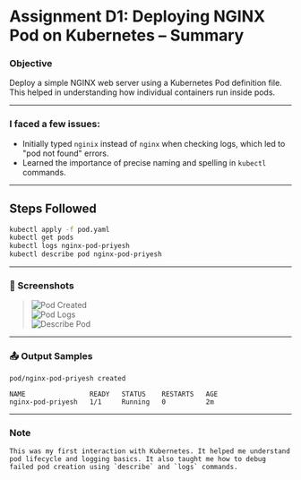 <!-- ✅ Step-by-Step Assignment (as given):
✅ Step 1: Create the Pod YAML
You've already created this:

yaml
Copy
Edit
apiVersion: v1
kind: Pod
metadata:
  name: nginx-pod
  labels:
    app: nginx
spec:
  containers:
  - name: nginx-container
    image: nginx:1.14.2
    ports:
    - containerPort: 80
✅ Saved as: pod.yaml

✅ Step 2: Apply Manifest
In your VS Code terminal:

bash
Copy
Edit
cd Kubernetes_Assignment/OfficeAssignment/D1
kubectl apply -f pod.yaml
Expected Output:

bash
Copy
Edit
pod/nginx-pod created
✅ Step 3: Inspect the Pod
Check status:

bash
Copy
Edit
kubectl get pods
Check wide details:

bash
Copy
Edit
kubectl get pods -o wide
View logs:

bash
Copy
Edit
kubectl logs nginx-pod
Describe pod (for debugging):

bash
Copy
Edit
kubectl describe pod nginx-pod -->



<!--  -->

# Assignment D1: Deploying NGINX Pod on Kubernetes – Summary

### Objective

Deploy a simple NGINX web server using a Kubernetes Pod definition file. This helped in understanding how individual containers run inside pods.

---

### I faced a few issues:

- Initially typed `nginix` instead of `nginx` when checking logs, which led to "pod not found" errors.
- Learned the importance of precise naming and spelling in `kubectl` commands.

---

## Steps Followed

```bash
kubectl apply -f pod.yaml
kubectl get pods
kubectl logs nginx-pod-priyesh
kubectl describe pod nginx-pod-priyesh
```

---

### 📸 Screenshots

> ![Pod Created](./images/d1-pod-created.png)  
> ![Pod Logs](./images/d1-pod-logs.png)  
> ![Describe Pod](./images/d1-pod-describe.png)

---

### 📤 Output Samples

```
pod/nginx-pod-priyesh created

NAME                READY   STATUS    RESTARTS   AGE
nginx-pod-priyesh   1/1     Running   0          2m
```

---

### Note

```
This was my first interaction with Kubernetes. It helped me understand pod lifecycle and logging basics. It also taught me how to debug failed pod creation using `describe` and `logs` commands.
```